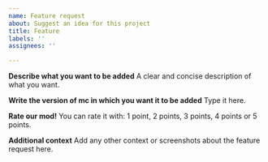 ```yaml
---
name: Feature request
about: Suggest an idea for this project
title: Feature
labels: ''
assignees: ''

---
```


**Describe what you want to be added**
A clear and concise description of what you want.

**Write the version of mc in which you want it to be added**
Type it here.

**Rate our mod!**
You can rate it with: 1 point, 2 points, 3 points, 4 points or 5 points.

**Additional context**
Add any other context or screenshots about the feature request here.
